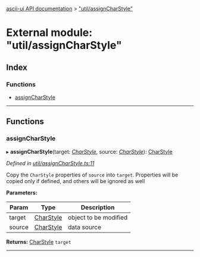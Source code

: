 [ascii-ui API documentation](../README.md) > ["util/assignCharStyle"](../modules/_util_assigncharstyle_.md)

# External module: "util/assignCharStyle"

## Index

### Functions

* [assignCharStyle](_util_assigncharstyle_.md#assigncharstyle)

---

## Functions

<a id="assigncharstyle"></a>

###  assignCharStyle

▸ **assignCharStyle**(target: *[CharStyle](../interfaces/_terminal_.charstyle.md)*, source: *[CharStyle](../interfaces/_terminal_.charstyle.md)*): [CharStyle](../interfaces/_terminal_.charstyle.md)

*Defined in [util/assignCharStyle.ts:11](https://github.com/danikaze/ascii-ui/blob/da18f7c/src/util/assignCharStyle.ts#L11)*

Copy the `CharStyle` properties of `source` into `target`. Properties will be copied only if defined, and others will be ignored as well

**Parameters:**

| Param | Type | Description |
| ------ | ------ | ------ |
| target | [CharStyle](../interfaces/_terminal_.charstyle.md) |  object to be modified |
| source | [CharStyle](../interfaces/_terminal_.charstyle.md) |  data source |

**Returns:** [CharStyle](../interfaces/_terminal_.charstyle.md)
`target`

___

